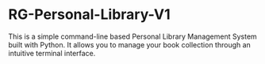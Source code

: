 # RG-Personal-Library-V1
This is a simple command-line based Personal Library Management System built with Python. It allows you to manage your book collection through an intuitive terminal interface.
